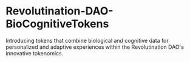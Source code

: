 # Revolutination-DAO-BioCognitiveTokens
Introducing tokens that combine biological and cognitive data for personalized and adaptive experiences within the Revolutination DAO's innovative tokenomics.
